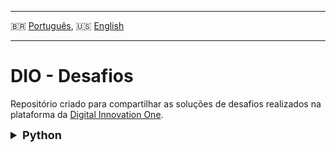 - - -
🇧🇷 [Português](./README.md), 🇺🇸 [English](./README-us.md)
- - -

# DIO - Desafios

Repositório criado para compartilhar as soluções de desafios realizados na plataforma da [Digital Innovation One](https://dio.me/).

<details><summary style="font-size:18px; font-weight:bold;">Python</summary>

### Formação Python Developer [<small><small><small>🔗</small></small></small>](https://web.dio.me/track/04e5f7bf-e6a2-49f5-8f53-8de2237cae18) 

1. Fundamentos de Python - Criando um Sistema Bancário com Python

    > Criar um sistema bancário com as operações: sacar, depositar e visualizar extrato.<br/>\[[📚](https://academiapme-my.sharepoint.com/:p:/g/personal/kawan_dio_me/Ef-dMEJYq9BPotZQso7LUCwBJd7gDqCC2SYlUYx0ayrGNQ?e=G79e2L)|[</>](/desafios/formacao-python-developer/01-fundamentos-de-python/sistema_bancario.py)\]

</details>
